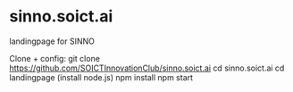 # sinno.soict.ai
landingpage for SINNO

Clone + config:
git clone https://github.com/SOICTInnovationClub/sinno.soict.ai
cd sinno.soict.ai
cd landingpage
(install node.js)
npm install
npm start
